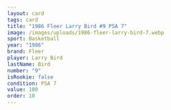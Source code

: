 ```yaml
---
layout: card
tags: card
title: "1986 Fleer Larry Bird #9 PSA 7"
image: /images/uploads/1986-fleer-larry-bird-7.webp
sport: Basketball
year: "1986"
brand: Fleer
player: Larry Bird
lastName: Bird
number: "9"
isRookie: false
condition: PSA 7
value: 100
order: 10
---
```

